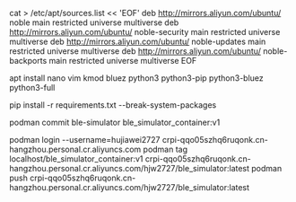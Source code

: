 cat > /etc/apt/sources.list << 'EOF'
deb http://mirrors.aliyun.com/ubuntu/ noble main restricted universe multiverse
deb http://mirrors.aliyun.com/ubuntu/ noble-security main restricted universe multiverse
deb http://mirrors.aliyun.com/ubuntu/ noble-updates main restricted universe multiverse
deb http://mirrors.aliyun.com/ubuntu/ noble-backports main restricted universe multiverse
EOF

apt install nano vim kmod bluez python3 python3-pip  python3-bluez python3-full 

pip install -r requirements.txt --break-system-packages

podman commit ble-simulator ble_simulator_container:v1


podman login --username=hujiawei2727 crpi-qqo05szhq6ruqonk.cn-hangzhou.personal.cr.aliyuncs.com
podman tag localhost/ble_simulator_container:v1 crpi-qqo05szhq6ruqonk.cn-hangzhou.personal.cr.aliyuncs.com/hjw2727/ble_simulator:latest
podman push crpi-qqo05szhq6ruqonk.cn-hangzhou.personal.cr.aliyuncs.com/hjw2727/ble_simulator:latest
